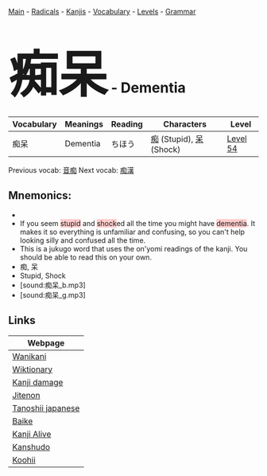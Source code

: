 <style> bigfont {font-size: 100px}</style>
[Main](../README.md) -
[Radicals](../radicals.md) -
[Kanjis](../kanjis.md) -
[Vocabulary](../vocabulary.md) -
[Levels](../levels.md) -
[Grammar](../grammar.md)
# <bigfont> 痴呆</bigfont> - Dementia 

| Vocabulary | Meanings | Reading | Characters | Level |
| --- | --- | --- | --- | --- |
| 痴呆 | Dementia | ちほう |  [痴](../kanjis/痴.md) (Stupid), [呆](../kanjis/呆.md) (Shock) | [Level 54](../levels/wk_level54.md) |

Previous vocab: [音痴](音痴.md) Next vocab: [痴漢](痴漢.md) 

## Mnemonics:

* 
* If you seem <span style="background-color:#ffcccb"> stupid</span> and <span style="background-color:#ffcccb"> shock</span>ed all the time you might have <span style="background-color:#ffcccb"> dementia</span>. It makes it so everything is unfamiliar and confusing, so you can't help looking silly and confused all the time.
* This is a jukugo word that uses the on'yomi readings of the kanji. You should be able to read this on your own.
* 痴, 呆
* Stupid, Shock
* [sound:痴呆_b.mp3]
* [sound:痴呆_g.mp3]


## Links 

| Webpage |
| --- |
| [Wanikani          ](https://www.wanikani.com/kanji/痴呆) |
| [Wiktionary        ](https://en.wiktionary.org/wiki/痴呆) |
| [Kanji damage      ](http://www.kanjidamage.com/kanji/search?utf8=✓&q=痴呆) |
| [Jitenon           ](https://jitenon.com/kanji/痴呆) |
| [Tanoshii japanese ](https://www.tanoshiijapanese.com/dictionary/kanji.cfm?k=痴呆) |
| [Baike             ](https://baike.baidu.com/item/痴呆) |
| [Kanji Alive       ](https://app.kanjialive.com/痴呆) |
| [Kanshudo          ](https://www.kanshudo.com/searchmn?q=痴呆) |
| [Koohii            ](https://kanji.koohii.com/study/kanji/痴呆) |
